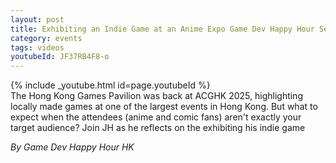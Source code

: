 ```yaml
---
layout: post
title: Exhibiting an Indie Game at an Anime Expo Game Dev Happy Hour September 2025 Monthly
category: events
tags: videos
youtubeId: JF37RB4F8-o
---
```


{% include _youtube.html id=page.youtubeId %}
<br />
The Hong Kong Games Pavilion was back at ACGHK 2025, highlighting locally made games at one of the largest events in Hong Kong. But what to expect when the attendees (anime and comic fans) aren't exactly your target audience? Join JH as he reflects on the exhibiting his indie game

_By Game Dev Happy Hour HK_